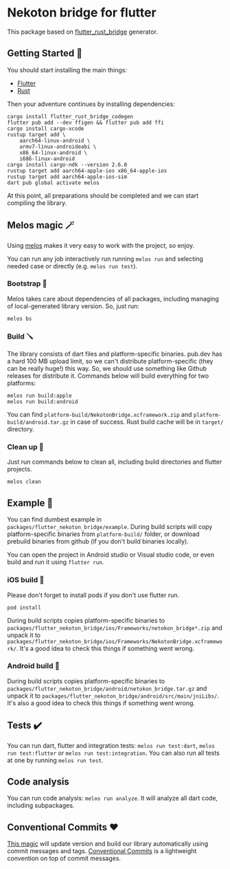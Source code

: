 # Nekoton bridge for flutter

This package based on [flutter_rust_bridge](https://cjycode.com/flutter_rust_bridge) generator.

## Getting Started 🚀

You should start installing the main things:
* [Flutter](https://docs.flutter.dev/get-started/install)
* [Rust](https://www.rust-lang.org/learn/get-started)

Then your adventure continues by installing dependencies:

```
cargo install flutter_rust_bridge_codegen
flutter pub add --dev ffigen && flutter pub add ffi
cargo install cargo-xcode
rustup target add \
    aarch64-linux-android \
    armv7-linux-androideabi \
    x86_64-linux-android \
    i686-linux-android
cargo install cargo-ndk --version 2.6.0
rustup target add aarch64-apple-ios x86_64-apple-ios
rustup target add aarch64-apple-ios-sim
dart pub global activate melos
```

At this point, all preparations should be completed and we can start compiling the library.

## Melos magic 	🪄

Using [melos](https://melos.invertase.dev/) makes it very easy to work with the project, so enjoy.

You can run any job interactively run running `melos run` and selecting needed case or directly (e.g. `melos run test`).

### Bootstrap 🏁

Melos takes care about dependencies of all packages, including managing of local-generated library version. So, just run:

```
melos bs
```

### Build 🪛

The library consists of dart files and platform-specific binaries. pub.dev has a hard 100 MB upload limit, so we can't distribute platform-specific (they can be really huge!) this way. So, we should use something like Github releases for distribute it. Commands below will build everything for two platforms:

```
melos run build:apple
melos run build:android
```

You can find `platform-build/NekotonBridge.xcframework.zip` and `platform-build/android.tar.gz` in case of success. Rust build cache will be in `target/` directory.

### Clean up 🧹

Just run commands below to clean all, including build directories and flutter projects.

```
melos clean
```

## Example 🤡

You can find dumbest example in `packages/flutter_nekoton_bridge/example`. During build scripts will copy platform-specific binaries from `platform-build/` folder, or download prebuild binaries from github (if you don't build binaries locally).

You can open the project in Android studio or Visual studio code, or even build and run it using `flutter run`.

### iOS build 

Please don't forget to install pods if you don't use flutter run.

```
pod install
```

During build scripts copies platform-specific binaries to `packages/flutter_nekoton_bridge/ios/Frameworks/netokon_bridge*.zip` and unpack it to `packages/flutter_nekoton_bridge/ios/Frameworks/NekotonBridge.xcframework/`. It's a good idea to check this things if something went wrong.

### Android build 🤖

During build scripts copies platform-specific binaries to `packages/flutter_nekoton_bridge/android/netokon_bridge.tar.gz` and unpack it to `packages/flutter_nekoton_bridge/android/src/main/jniLibs/`. It's also a good idea to check this things if something went wrong.

## Tests ✔️

You can run dart, flutter and integration tests: `melos run test:dart`, `melos run test:flutter` or `melos run test:integration`. You can also run all tests at one by running `melos run test`.

## Code analysis

You can run code analysis: `melos run analyze`. It will analyze all dart code, including subpackages.


## Conventional Commits ❤️

[This magic](https://melos.invertase.dev/guides/automated-releases#versioning) will update version and build our library automatically using commit messages and tags. [Conventional Commits](https://www.conventionalcommits.org/en/v1.0.0) is a lightweight convention on top of commit messages.

